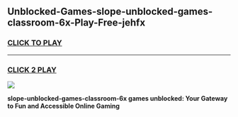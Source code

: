 
## Unblocked-Games-slope-unblocked-games-classroom-6x-Play-Free-jehfx
<h3>
<a href="https://premium76.site?title=slope-unblocked-games-classroom-6x&ref=10A">CLICK TO PLAY</a></h3>
<hr>

<h3>
<a href="https://premium76.site?title=slope-unblocked-games-classroom-6x&ref=10A">CLICK 2 PLAY</a>
  
</h3>

<a href="https://premium76.site?title=slope-unblocked-games-classroom-6x&ref=10A"><img src="https://clearcache.store/games.png"></a>


**slope-unblocked-games-classroom-6x games unblocked: Your Gateway to Fun and Accessible Online Gaming**
